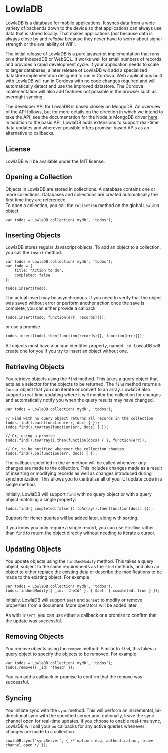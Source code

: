 # LowlaDB #
LowlaDB is a database for mobile applications. It syncs data from a wide variety of backends down to the device so that applications can always use data that is stored locally. That makes applications *fast* because data is always close by and *reliable* because they never have to worry about signal strength or the availability of WiFi.

The initial release of LowlaDB is a pure javascript implementation that runs on either IndexedDB or WebSQL. It works well for small numbers of records and provides a rapid development cycle. If your application needs to scale to larger databases, a later release of LowlaDB will add a specialized datastore implementaton designed to run in Cordova. Web applications built with LowlaDB will run in Cordova with no code changes required and will automatically detect and use the improved datastore. The Cordova implementation will also add features not possible in the browser such as overnight syncing.

The developer API for LowlaDB is based closely on MongoDB. An overview of the API follows, but for more details on the direction in which we intend to take the API, see the documentation for the Node.js MongoDB driver [here](http://mongodb.github.io/node-mongodb-native/index.html). In addition to the basic API, LowlaDB adds extensions to support real-time data updates and wherever possible offers promise-based APIs as an alternative to callbacks.

## License ##
LowlaDB will be available under the MIT license.

## Opening a Collection ##
Objects in LowlaDB are stored in collections. A database contains one or more collections. Databases and collections are created automatically the first time they are referenced.  
To open a collection, you call the `collection` method on the global `LowlaDB` object.

    var todos = LowlaDB.collection('mydb', 'todos');
	
## Inserting Objects ##
LowlaDB stores regular Javascript objects. To add an object to a collection, you call the `insert` method.

    var todos = LowlaDB.collection('mydb', 'todos');
	var todo = {
	    title: "Action to do",
	    completed: false
	};
	
	todos.insert(todo);

The actual insert may be asynchronous. If you need to verify that the object was saved without error or perform another action once the save is complete, you can either provide a callback

    todos.insert(todo, function(err, records){});

or use a promise

    todos.insert(todo).then(function(records){}, function(err){});

All objects must have a unique identifier property, named `_id`. LowlaDB will create one for you if you try to insert an object without one.

## Retrieving Objects ##
You retrieve objects using the `find` method. This takes a query object that acts as a selector for the objects to be returned. The `find` method returns a `Cursor` object that you can iterate or convert to an array. LowlaDB also supports real-time updating where it will monitor the collection for changes and automatically notify you when the query results may have changed.

    var todos = LowlaDB.collection('mydb', 'todos');

	// Find with no query object returns all records in the collection
	todos.find().each(function(err, doc) { });
	todos.find().toArray(function(err, docs) { });
	
	// Or, using a promise
	todos.find().toArray().then(function(docs) { }, function(err));
	
	// Or, to be notified whenever the collection changes
	todos.find().on(function(err, docs) { });

The callback specified in the `on` method will be called whenever *any* changes are made to the collection. This includes changes made as a result of inserting or modifying records as well as changes introduced during synchronization. This allows you to centralize all of your UI update code in a single method.

Initially, LowlaDB will support `find` with no query object or with a query object matching a single property:

    todos.find({ completed:false }).toArray().then(function(docs) {});

Support for richer queries will be added later, along with sorting.

If you know you only require a single record, you can use `findOne` rather than `find` to return the object directly without needing to iterate a cursor.

## Updating Objects ##
You update objects using the `findAndModify` method. This takes a query object, subject to the same requirements as the `find` methods, and also an object to either replace the existing data or describe the modifications to be made to the existing object. For example

    var todos = LowlaDB.collection('mydb', 'todos');
	todos.findAndModify({ _id: 'theId' }, { $set: { completed: true } });

Initially, LowlaDB will support `$set` and `$unset` to modify or remove properties from a document. More operators will be added later.

As with `insert`, you can use either a callback or a promise to confirm that the update was successful.

## Removing Objects ##
You remove objects using the `remove` method. Similar to `find`, this takes a query object to specify the objects to be removed. For example

    var todos = LowlaDB.collection('mydb', 'todos');
	todos.remove({ _id: 'theId' });

You can add a callback or promise to confirm that the remove was successful.

## Syncing ##
You initiate sync with the `sync` method. This will perform an incremental, bi-directional sync with the specified server and, optionally, leave the sync channel open for real-time updates. If you choose to enable real-time sync, LowlaDB will call your `on` callbacks for any active queries whenever changes are made to a collection.

    LowlaDB.sync('syncServer', { /* options e.g. authentication, leave channel open */ });
	